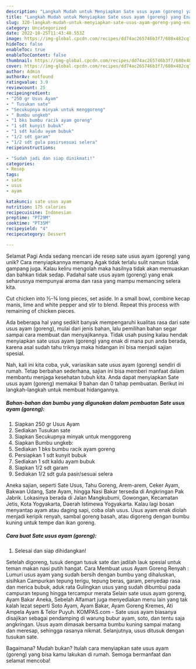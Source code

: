 ```yaml
---
description: "Langkah Mudah untuk Menyiapkan Sate usus ayam (goreng) yang Enak, Mengugah Selera"
title: "Langkah Mudah untuk Menyiapkan Sate usus ayam (goreng) yang Enak, Mengugah Selera"
slug: 320-langkah-mudah-untuk-menyiapkan-sate-usus-ayam-goreng-yang-enak-mengugah-selera
category: Uncategorized
date: 2022-10-25T11:43:48.553Z
image: https://img-global.cpcdn.com/recipes/dd74ac265746b3f7/680x482cq70/sate-usus-ayam-goreng-foto-resep-utama.jpg
hideToc: false
enableToc: true
enableTocContent: false
thumbnail: https://img-global.cpcdn.com/recipes/dd74ac265746b3f7/680x482cq70/sate-usus-ayam-goreng-foto-resep-utama.jpg
cover: https://img-global.cpcdn.com/recipes/dd74ac265746b3f7/680x482cq70/sate-usus-ayam-goreng-foto-resep-utama.jpg
author: Admin
authorAv: notfound
ratingvalue: 3.9
reviewcount: 25
recipeingredient:
- "250 gr Usus Ayam"
- " Tusukan sate"
- "Secukupnya minyak untuk menggoreng"
- " Bumbu ungkeb"
- "1 bks bumbu racik ayam goreng"
- "1 sdt kunyit bubuk"
- "1 sdt kaldu ayam bubuk"
- "1/2 sdt garam"
- "1/2 sdt gula pasirsesuai selera"
recipeinstructions:

- "Sudah jadi dan siap dinikmati!"
categories:
- Resep
tags:
- sate
- usus
- ayam

katakunci: sate usus ayam 
nutrition: 175 calories
recipecuisine: Indonesian
preptime: "PT29M"
cooktime: "PT35M"
recipeyield: "4"
recipecategory: Dessert

---
```



Selamat Pagi Anda sedang mencari ide resep sate usus ayam (goreng) yang unik? Cara menyiapkannya memang Agak tidak terlalu sulit namun tidak gampang juga. Kalau keliru mengolah maka hasilnya tidak akan memuaskan dan bahkan tidak sedap. Padahal sate usus ayam (goreng) yang enak seharusnya mempunyai aroma dan rasa yang mampu memancing selera kita.


Cut chicken into ½-¾ long pieces, set aside. In a small bowl, combine kecap manis, lime and white pepper and stir to blend. Repeat this process with remaining of chicken pieces.

Ada beberapa hal yang sedikit banyak mempengaruhi kualitas rasa dari sate usus ayam (goreng), mulai dari jenis bahan, lalu pemilihan bahan segar sampai cara membuat dan menyajikannya. Tidak usah pusing kalau hendak menyiapkan sate usus ayam (goreng) yang enak di mana pun anda berada, karena asal sudah tahu triknya maka hidangan ini bisa menjadi sajian spesial.


Nah, kali ini kita coba, yuk, variasikan sate usus ayam (goreng) sendiri di rumah. Tetap berbahan sederhana, sajian ini bisa memberi manfaat dalam membantu menjaga kesehatan tubuh kita. Anda dapat menyiapkan Sate usus ayam (goreng) memakai 9 bahan dan 0 tahap pembuatan. Berikut ini langkah-langkah untuk membuat hidangannya.

<!--inarticleads1-->

##### Bahan-bahan dan bumbu yang digunakan dalam pembuatan Sate usus ayam (goreng):

1. Siapkan 250 gr Usus Ayam
1. Sediakan  Tusukan sate
1. Siapkan Secukupnya minyak untuk menggoreng
1. Siapkan  Bumbu ungkeb:
1. Sediakan 1 bks bumbu racik ayam goreng
1. Persiapkan 1 sdt kunyit bubuk
1. Sediakan 1 sdt kaldu ayam bubuk
1. Siapkan 1/2 sdt garam
1. Sediakan 1/2 sdt gula pasir/sesuai selera


Aneka sajian, seperti Sate Usus, Tahu Goreng, Arem-arem, Ceker Ayam, Bakwan Udang, Sate Ayam, hingga Nasi Bakar tersedia di Angkringan Pak Jabrik. Lokasinya berada di Jalan Mangkubumi, Gowongan, Kecamatan Jetis, Kota Yogyakarta, Daerah Istimewa Yogyakarta. Kalau lagi bosan menyantap ayam atau daging sapi, coba olah usus. Usus ayam enak diolah menjadi keripik renyah, sambal goreng basah, atau digoreng dengan bumbu kuning untuk tempe dan ikan goreng. 

<!--inarticleads2-->

##### Cara buat Sate usus ayam (goreng):


1. Selesai dan siap dihidangkan!

Setelah digoreng, tusuk dengan tusuk sate dan jadilah lauk spesial untuk teman makan nasi putih hangat. Cara Membuat usus Ayam Goreng Renyah : Lumuri usus ayam yang sudah bersih dengan bumbu yang dihaluskan, sisihkan Campurkan tepung terigu, tepung beras, garam, penyedap rasa dan merica bubuk, aduk rata Gulingkan usus yang sudah dibumbui pada campuran tepung hingga tercampur merata Selain sate usus ayam goreng, Ayam Bakar Aneka, Sebelah Alfamart juga menyediakan menu lain yang tak kalah lezat seperti Soto Ayam, Ayam Bakar, Ayam Goreng Kremes, Ati Ampela Ayam &amp; Telor Puyuh. KOMPAS.com - Sate usus ayam biasanya disajikan sebagai pendamping di warung bubur ayam, soto, dan tentu saja angkringan. Usus ayam dimasak bersama bumbu kuning sampai matang dan meresap, sehingga rasanya nikmat. Selanjutnya, usus ditusuk dengan tusukan sate. 

Bagaimana? Mudah bukan? Itulah cara menyiapkan sate usus ayam (goreng) yang bisa kamu lakukan di rumah. Semoga bermanfaat dan selamat mencoba!
